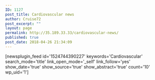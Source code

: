 ```yaml
---
ID: 1127
post_title: Cardiovascular news
author: Cruise72
post_excerpt: ""
layout: page
permalink: http://35.189.33.33/cardiovascular-news/
published: true
post_date: 2018-04-26 21:34:09
---
```

<p>[newsplugin_feed id='1524744390227' keywords='Cardiovascular' search_mode='title' link_open_mode='_self' link_follow='yes' show_date='true' show_source='true' show_abstract='true' count='10' wp_uid='1']</p>